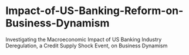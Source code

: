 # Impact-of-US-Banking-Reform-on-Business-Dynamism
Investigating the Macroeconomic Impact of US Banking Industry Deregulation, a Credit Supply Shock Event, on Business Dynamism
